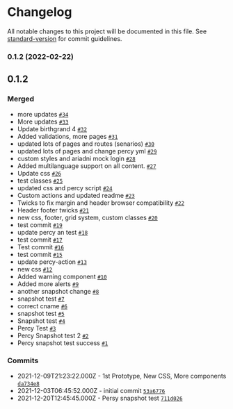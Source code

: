 # Changelog

All notable changes to this project will be documented in this file. See [standard-version](https://github.com/conventional-changelog/standard-version) for commit guidelines.

### 0.1.2 (2022-02-22)

## 0.1.2


### Merged

- more updates [`#34`](https://github.com/gov-cy/dsf-prototype/pull/34)
- More updates [`#33`](https://github.com/gov-cy/dsf-prototype/pull/33)
- Update birthgrand 4 [`#32`](https://github.com/gov-cy/dsf-prototype/pull/32)
- Added validations, more pages [`#31`](https://github.com/gov-cy/dsf-prototype/pull/31)
- updated lots of pages and routes (senarios) [`#30`](https://github.com/gov-cy/dsf-prototype/pull/30)
- updated lots of pages and change percy yml [`#29`](https://github.com/gov-cy/dsf-prototype/pull/29)
- custom styles and ariadni mock login [`#28`](https://github.com/gov-cy/dsf-prototype/pull/28)
- Added multilanguage support on all content. [`#27`](https://github.com/gov-cy/dsf-prototype/pull/27)
- Update css [`#26`](https://github.com/gov-cy/dsf-prototype/pull/26)
- test classes [`#25`](https://github.com/gov-cy/dsf-prototype/pull/25)
- updated css and percy script [`#24`](https://github.com/gov-cy/dsf-prototype/pull/24)
- Custom actions and updated readme [`#23`](https://github.com/gov-cy/dsf-prototype/pull/23)
- Twicks to fix margin and header browser compatibility [`#22`](https://github.com/gov-cy/dsf-prototype/pull/22)
- Header footer twicks [`#21`](https://github.com/gov-cy/dsf-prototype/pull/21)
- new css, footer, grid system, custom classes [`#20`](https://github.com/gov-cy/dsf-prototype/pull/20)
- test commit [`#19`](https://github.com/gov-cy/dsf-prototype/pull/19)
- update percy an test [`#18`](https://github.com/gov-cy/dsf-prototype/pull/18)
- test commit [`#17`](https://github.com/gov-cy/dsf-prototype/pull/17)
- Test commit [`#16`](https://github.com/gov-cy/dsf-prototype/pull/16)
- test commit [`#15`](https://github.com/gov-cy/dsf-prototype/pull/15)
- update percy-action [`#13`](https://github.com/gov-cy/dsf-prototype/pull/13)
- new css [`#12`](https://github.com/gov-cy/dsf-prototype/pull/12)
- Added warning component [`#10`](https://github.com/gov-cy/dsf-prototype/pull/10)
- Added more alerts [`#9`](https://github.com/gov-cy/dsf-prototype/pull/9)
- another snapshot change [`#8`](https://github.com/gov-cy/dsf-prototype/pull/8)
- snapshot test [`#7`](https://github.com/gov-cy/dsf-prototype/pull/7)
- correct cname [`#6`](https://github.com/gov-cy/dsf-prototype/pull/6)
- snapshot test [`#5`](https://github.com/gov-cy/dsf-prototype/pull/5)
- Snapshot test [`#4`](https://github.com/gov-cy/dsf-prototype/pull/4)
- Percy Test [`#3`](https://github.com/gov-cy/dsf-prototype/pull/3)
- Percy Snapshot test 2 [`#2`](https://github.com/gov-cy/dsf-prototype/pull/2)
- Percy snapshot test success [`#1`](https://github.com/gov-cy/dsf-prototype/pull/1)


### Commits

- 2021-12-09T21:23:22.000Z - 1st Prototype, New CSS, More components [`da734e8`](https://github.com/gov-cy/dsf-prototype/commit/da734e87f779469dbeb784e3e53a77ac53d02449)
- 2021-12-03T06:45:52.000Z - initial commit [`53a6776`](https://github.com/gov-cy/dsf-prototype/commit/53a6776720c309c4f6d1166091a54a67db963018)
- 2021-12-20T12:45:45.000Z - Persy snapshot test [`711d026`](https://github.com/gov-cy/dsf-prototype/commit/711d0266b1bcbfa687a40477c14444cd1b88bf6c)

